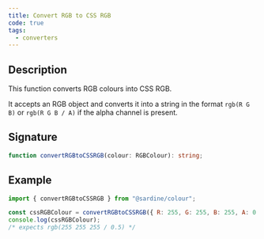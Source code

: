 ```yaml
---
title: Convert RGB to CSS RGB
code: true
tags:
  - converters
---
```


## Description

This function converts RGB colours into CSS RGB.

It accepts an RGB object and converts it into a string in the format `rgb(R G B)` or `rgb(R G B / A)` if the alpha channel is present.

## Signature

```typescript
function convertRGBtoCSSRGB(colour: RGBColour): string;
```

## Example

```javascript
import { convertRGBtoCSSRGB } from "@sardine/colour";

const cssRGBColour = convertRGBtoCSSRGB({ R: 255, G: 255, B: 255, A: 0.5 });
console.log(cssRGBColour);
/* expects rgb(255 255 255 / 0.5) */
```
